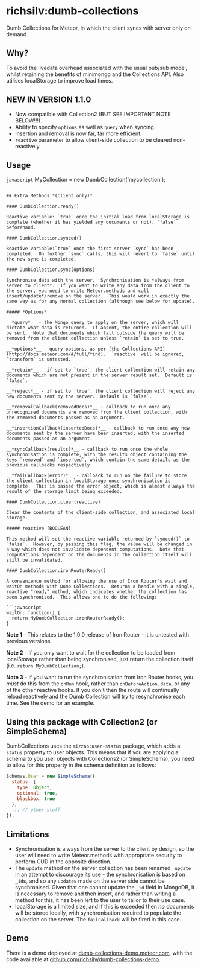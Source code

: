 richsilv:dumb-collections
=======================

Dumb Collections for Meteor, in which the client syncs with server only on demand.

## Why?

To avoid the livedata overhead associated with the usual pub/sub model, whilst retaining the benefits of minimongo and the Collections API.  Also utilises localStorage to improve load times.

## NEW IN VERSION 1.1.0

* Now compatible with Collection2 (BUT SEE IMPORTANT NOTE BELOW!!!).
* Ability to specify `options` as well as `query` when syncing.
* Insertion and removal is now far, far more efficient.
* `reactive` parameter to allow client-side collection to be cleared non-reactively.

## Usage

```javascript```
MyCollection = new DumbCollection('mycollection');
```

## Extra Methods *(Client only)*

#### DumbCollection.ready()

Reactive variable: `true` once the initial load from localStorage is complete (whether it has yielded any documents or not), `false` beforehand.

#### DumbCollection.synced()

Reactive variable:`true` once the first server `sync` has been completed.  On further `sync` calls, this will revert to `false` until the new sync is completed.

#### DumbCollection.sync(options)

Synchronise data with the server.  Synchronisation is *always from server to client*.  If you want to write any data from the client to the server, you need to write Meteor.methods and call insert/update*/remove on the server.  This would work in exactly the same way as for any normal collection (although see below for update).

##### *Options*

__*query*__ - the Mongo query to apply on the server, which will dictate what data is returned.  If absent, the entire collection will be sent.  Note that documents which fall outside the query will be removed from the client collection unless `retain` is set to true.

__*options*__ - query options, as per [the Collections API](http://docs.meteor.com/#/full/find).  `reactive` will be ignored, `transform` is untested.

__*retain*__ - if set to `true`, the client collection will retain any documents which are not present in the server result set.  Default is `false`.

__*reject*__ - if set to `true`, the client collection will reject any new documents sent by the server.  Default is `false`.

__*removalCallback(removedDocs)*__ - callback to run once any unrecognised documents are removed from the client collection, with the removed documents passed as an argument.

__*insertionCallback(insertedDocs)*__ - callback to run once any new documents sent by the server have been inserted, with the inserted documents passed as an argument.

__*syncCallback(results)*__ - callback to run once the whole synchronisation is complete, with the results object containing the keys `removed` and `inserted`, which contain the same details as the previous callbacks respectively.

__*failCallback(error)*__ - callback to run on the failure to store the client collection in localStorage once synchronisation is complete.  This is passed the error object, which is almost always the result of the storage limit being exceeded.

#### DumbCollection.clear(reactive)

Clear the contents of the client-side collection, and associated local storage.

##### reactive [BOOLEAN]

This method will set the reactive variable returned by `synced()` to `false`.  However, by passing this flag, the value will be changed in a way which does not invalidate dependent computations.  Note that computations dependent on the documents in the collection itself will still be invalidated.

#### DumbCollection.ironRouterReady()

A convenience method for allowing the use of Iron Router's wait and waitOn methods with Dumb Collections.  Returns a handle with a single, reactive "ready" method, which indicates whether the collection has been synchronised.  This allows one to do the following:

```javascript
waitOn: function() {
  return MyDumbCollection.ironRouterReady();
}
```

**Note 1** - This relates to the 1.0.0 release of Iron Router - it is untested with previous versions.

**Note 2** - If you only want to wait for the collection to be loaded from localStorage rather than being synchronised, just return the collection itself (i.e. `return MyDumbCollection;`).

**Note 3** - If you want to run the synchronisation from Iron Router hooks, you *must* do this from the `onRun` hook, rather than `onBeforeAction`, `data`, or any of the other reactive hooks.  If you don't then the route will continually reload reactively and the Dumb Collection will try to resynchronise each time.  See the demo for an example.

## Using this package with Collection2 (or SimpleSchema)

DumbCollections uses the `mizzao:user-status` package, which adds a `status` property to user objects.  This means that if you are applying a schema to you user objects with Collections2 (or SimpleSchema), you need to allow for this property in the schema definition as follows:

```javascript
Schemas.User = new SimpleSchema({
  status: {
    type: Object,
    optional: true,
    blackbox: true
  },
  ... // other stuff
});
```

## Limitations

* Synchronisation is always from the server to the client by design, so the user will need to write Meteor.methods with appropriate security to perform CUD in the opposite direction.
* The `update` method on the server collection has been renamed `_update` in an attempt to discourage its use - the synchronisation is based on `_id`s, and so any `update`s made on the server side cannot be synchronised.  Given that one cannot update the `_id` field in MongoDB, it is necessary to remove and then insert, and rather than writing a method for this, it has been left to the user to tailor to their use case.
* localStorage is a limited size, and if this is exceeded then *no* documents will be stored locally, with synchronisation required to populate the collection on the server.  The `failCallback` will be fired in this case.

## Demo

There is a demo deployed at [dumb-collections-demo.meteor.com](http://dumb-collections-demo.meteor.com), with the code available at [github.com/richsilv/dumb-collections-demo](https://github.com/richsilv/dumb-collections-demo).
